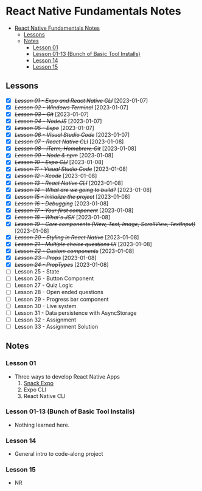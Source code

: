 # React Native Fundamentals Notes

- [React Native Fundamentals Notes](#react-native-fundamentals-notes)
  - [Lessons](#lessons)
  - [Notes](#notes)
    - [Lesson 01](#lesson-01)
    - [Lesson 01-13 (Bunch of Basic Tool Installs)](#lesson-01-13-bunch-of-basic-tool-installs)
    - [Lesson 14](#lesson-14)
    - [Lesson 15](#lesson-15)

## Lessons

- [x] ~~_Lesson 01 - Expo and React Native CLI_~~ [2023-01-07]
- [x] ~~_Lesson 02 - Windows Terminal_~~ [2023-01-07]
- [x] ~~_Lesson 03 - Git_~~ [2023-01-07]
- [x] ~~_Lesson 04 - NodeJS_~~ [2023-01-07]
- [x] ~~_Lesson 05 - Expo_~~ [2023-01-07]
- [x] ~~_Lesson 06 - Visual Studio Code_~~ [2023-01-07]
- [x] ~~_Lesson 07 - React Native CLI_~~ [2023-01-08]
- [x] ~~_Lesson 08 - iTerm, Homebrew, Git_~~ [2023-01-08]
- [x] ~~_Lesson 09 - Node & npm_~~ [2023-01-08]
- [x] ~~_Lesson 10 - Expo CLI_~~ [2023-01-08]
- [x] ~~_Lesson 11 - Visual Studio Code_~~ [2023-01-08]
- [x] ~~_Lesson 12 - Xcode_~~ [2023-01-08]
- [x] ~~_Lesson 13 - React Native CLI_~~ [2023-01-08]
- [x] ~~_Lesson 14 - What are we going to build?_~~ [2023-01-08]
- [x] ~~_Lesson 15 - Initialize the project_~~ [2023-01-08]
- [x] ~~_Lesson 16 - Debugging_~~ [2023-01-08]
- [x] ~~_Lesson 17 - Your first component_~~ [2023-01-08]
- [x] ~~_Lesson 18 - What's JSX_~~ [2023-01-08]
- [x] ~~_Lesson 19 - Core components (View, Text, Image, ScrollView, TextInput)_~~ [2023-01-08]
- [x] ~~_Lesson 20 - Styling in React Native_~~ [2023-01-08]
- [x] ~~_Lesson 21 - Multiple choice questions UI_~~ [2023-01-08]
- [x] ~~_Lesson 22 - Custom components_~~ [2023-01-08]
- [x] ~~_Lesson 23 - Props_~~ [2023-01-08]
- [x] ~~_Lesson 24 - PropTypes_~~ [2023-01-08]
- [ ] Lesson 25 - State
- [ ] Lesson 26 - Button Component
- [ ] Lesson 27 - Quiz Logic
- [ ] Lesson 28 - Open ended questions
- [ ] Lesson 29 - Progress bar component
- [ ] Lesson 30 - Live system
- [ ] Lesson 31 - Data persistence with AsyncStorage
- [ ] Lesson 32 - Assignment
- [ ] Lesson 33 - Assignment Solution

## Notes

### Lesson 01

- Three ways to develop React Native Apps
  1. [Snack Expo](https://snack.expo.dev/)
  2. Expo CLI
  3. React Native CLI

### Lesson 01-13 (Bunch of Basic Tool Installs)

- Nothing learned here.

### Lesson 14

- General intro to code-along project

### Lesson 15

- NR
